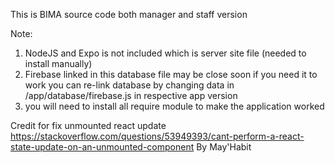 This is BIMA source code both manager and staff version

Note:
1) NodeJS and Expo is not included which is server site file (needed to install manually)
2) Firebase linked in this database file may be close soon 
   if you need it to work you can re-link database by changing data in /app/database/firebase.js in respective app version
3) you will need to install all require module to make the application worked

Credit for fix unmounted react update
https://stackoverflow.com/questions/53949393/cant-perform-a-react-state-update-on-an-unmounted-component
By May'Habit

